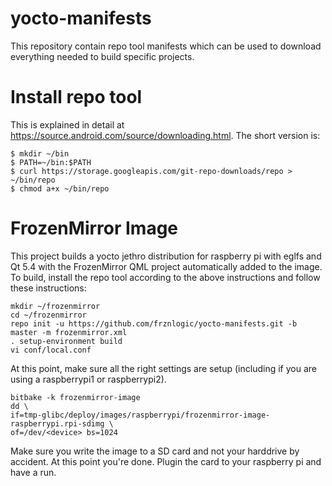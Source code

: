 yocto-manifests
===============

This repository contain repo tool manifests which can be used to download
everything needed to build specific projects. 


Install repo tool
=================

This is explained in detail at
https://source.android.com/source/downloading.html. The short version is:

```
$ mkdir ~/bin
$ PATH=~/bin:$PATH
$ curl https://storage.googleapis.com/git-repo-downloads/repo > ~/bin/repo
$ chmod a+x ~/bin/repo
```

FrozenMirror Image
==================

This project builds a yocto jethro distribution for raspberry pi with eglfs and
Qt 5.4 with the FrozenMirror QML project automatically added to the image. To
build, install the repo tool according to the above instructions and follow
these instructions:

```
mkdir ~/frozenmirror
cd ~/frozenmirror
repo init -u https://github.com/frznlogic/yocto-manifests.git -b master -m frozenmirror.xml
. setup-environment build
vi conf/local.conf
```

At this point, make sure all the right settings are setup (including if you are
using a raspberrypi1 or raspberrypi2).

```
bitbake -k frozenmirror-image
dd \
if=tmp-glibc/deploy/images/raspberrypi/frozenmirror-image-raspberrypi.rpi-sdimg \
of=/dev/<device> bs=1024
```

Make sure you write the image to a SD card and not your harddrive by accident.
At this point you're done. Plugin the card to your raspberry pi and have a run. 


